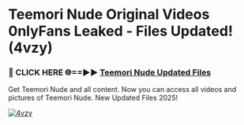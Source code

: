 # Teemori Nude Original Videos 0nlyFans Leaked - Files Updated! (4vzy)

<h3>🔴 CLICK HERE 🌐==►► <a href="https://tinyurl.com/yrmya6cz" rel="nofollow">Teemori Nude Updated Files</a></h3>

Get Teemori Nude and all content. Now you can access all videos and pictures of Teemori Nude. New Updated Files 2025!

[![4vzy](https://i.imgur.com/FMdXYCs.gif)](https://tinyurl.com/yrmya6cz)
